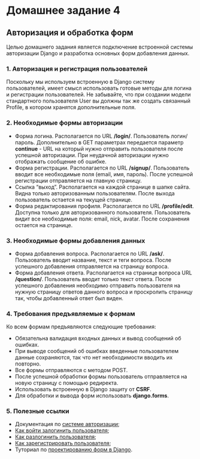 # Домашнее задание 4

## Авторизация и обработка форм

Целью домашнего задания является подключение встроенной системы авторизации Django и разработка основных форм добавления данных.

### 1. Авторизация и регистрация пользователей
Поскольку мы используем встроенную в Django систему пользователей, имеет смысл использовать готовые методы для логина и регистрации пользователей. Не забывайте,
что при создании модели стандартного пользователя User вы должны так же создать связанный Profile, в котором хранятся дополнительные поля.

### 2. Необходимые формы авторизации
- Форма логина. Располагается по URL **/login/**. Пользователь логин/пароль. Дополнительно в GET параметрах передается параметр **continue** - URL на который нужно отправить пользователя после успешной авторизации. При неудачной авторизации нужно отображать сообщение об ошибке.
- Форма регистрации. Располагается по URL **/signup/**. Пользователь вводит все необходимые поля (email, имя, пароль). После успешной регистрации отправляется на главную страницу.
- Ссылка “выход”. Располагается на каждой странице в шапке сайта. Видна только авторизованным пользователям. После выхода пользователь остается на текущей странице.
- Форма редактирования профиля. Располагается по URL **/profile/edit**. Доступна только для авторизованного пользователя. Пользователь видит все необходимые поля: email, nick, avatar. После сохранения остается на странице.

### 3. Необходимые формы добавления данных
- Форма добавления вопроса. Располагается по URL **/ask/**. Пользователь вводит название, текст и теги вопроса. После успешного добавления отправляется на страницу вопроса.
- Форма добавления ответа. Располагается на странице вопроса URL **/question/<id>**. Пользователь вводит только текст ответа. После успешного добавления необходимо отправить пользователя на нужную страницу ответов данного вопроса и проскролить страницу так, чтобы добавленный ответ был виден.

### 4. Требования предъявляемые к формам
Ко всем формам предъявляются следующие требования:

- Обязательна валидация входных данных и вывод сообщений об ошибках.
- При выводе сообщений об ошибках введенные пользователем данные сохраняются, так что нет необходимости вводить их повторно.
- Все формы отправляются с методом POST.
- После успешной обработки формы пользователь отправляется на новую страницу с помощью редиректа.
- Использовать встроенную в Django защиту от **CSRF**.
- Для обработки и вывода форм использовать **django.forms**.

### 5. Полезные ссылки
- Документация по [системе авторизации](https://docs.djangoproject.com/en/2.0/topics/auth/default);
- [Как войти залогинить пользователя](https://docs.djangoproject.com/en/2.0/topics/auth/default/#how-to-log-a-user-in);
- [Как разлогинить пользователя](https://docs.djangoproject.com/en/2.0/topics/auth/default/#how-to-log-a-user-out);
- [Как зарегистрировать пользователя](https://docs.djangoproject.com/en/2.0/topics/auth/default/#creating-users);
- Туториал по [проектированию форм в Django](https://docs.djangoproject.com/en/2.0/intro/tutorial04).
